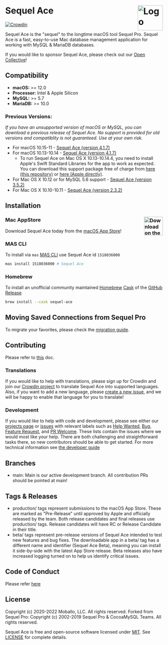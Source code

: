 Sequel Ace <img alt="Logo" src="https://sequel-ace.com/images/appIcon-1024.png" align="right" height="80">
=======
[![Crowdin](https://badges.crowdin.net/sequel-ace/localized.svg)](https://crowdin.com/project/sequel-ace)

Sequel Ace is the "sequel" to the longtime macOS tool Sequel Pro.
Sequel Ace is a fast, easy-to-use Mac database management application for working with MySQL & MariaDB databases.

If you would like to sponsor Sequel Ace, please check out our [Open Collective](https://opencollective.com/sequel-ace)!

## Compatibility

- **macOS:** >= 12.0
- **Processor:** Intel & Apple Silicon
- **MySQL:** >= 5.7
- **MariaDB:** >= 10.0


### Previous Versions:
_If you have an unsupported version of macOS or MySQL, you can download a previous release of Sequel Ace. No support is provided for old versions and compatiblity is not guaranteed. Use at your own risk._
- For macOS 10.15-11 - [Sequel Ace (version 4.1.7)](https://github.com/Sequel-Ace/Sequel-Ace/releases/tag/production%2F4.1.7-20080)
- For macOS 10.13-10.14 - [Sequel Ace (version 4.1.7)](https://github.com/Sequel-Ace/Sequel-Ace/releases/tag/production%2F4.1.7-20080)
  - To run Sequel Ace on Mac OS X 10.13-10.14.4, you need to install Apple's Swift Standard Libraries for the app to work as expected. You can download this support package free of charge from [here (this repository)](https://github.com/Sequel-Ace/Sequel-Ace/blob/main/Scripts/) or [here (Apple directly)](https://support.apple.com/kb/DL1998?locale=en_GB).
- For Mac OS X 10.12 or for MySQL 5.6 support - [Sequel Ace (version 3.5.2)](https://github.com/Sequel-Ace/Sequel-Ace/releases/tag/production%2F3.5.2-20033)
- For Mac OS X 10.10-10.11 - [Sequel Ace (version 2.3.2)](https://github.com/Sequel-Ace/Sequel-Ace/releases/tag/production%2F2.3.2-2121)


## Installation

### Mac AppStore <a href="https://apps.apple.com/us/app/sequel-ace/id1518036000?ls=1"><img alt="Download on the Mac AppStore" src="https://sequel-ace.com/images/download_on_mas.png" align="right" height="60"></a>

Download Sequel Ace today from the [macOS App Store](https://apps.apple.com/us/app/sequel-ace/id1518036000?ls=1)!

### MAS CLI

To install via `mas` [MAS CLI](https://github.com/mas-cli/mas) use Sequel Ace id `1518036000`

```sh
mas install 1518036000 # Sequel Ace
```

### Homebrew

To install an unofficial community maintained [Homebrew](https://brew.sh) [Cask](https://github.com/Homebrew/homebrew-cask) of the [GitHub Release](https://github.com/sequel-ace/sequel-ace/releases)

```sh
brew install --cask sequel-ace
```

## Moving Saved Connections from Sequel Pro

To migrate your favorites, please check the [migration guide](https://sequel-ace.com/get-started/migrating-from-sequel-pro.html).

## Contributing

Please refer to [this](https://github.com/Sequel-Ace/Sequel-Ace/blob/main/Guides/Contributing.md) doc.

### Translations

If you would like to help with translations, please sign up for Crowdin and join our [Crowdin project](https://crowdin.com/project/sequel-ace) to translate Sequel Ace into supported languages. Also, if you want to add a new language, please [create a new issue](https://github.com/Sequel-Ace/Sequel-Ace/issues/new/choose), and we will be happy to enable that language for you to translate!

### Development

If you would like to help with code and development, please see either our [projects page](https://github.com/sequel-ace/sequel-ace/projects) or [issues](https://github.com/Sequel-Ace/Sequel-Ace/issues/new/choose) with relevant labels such as [Help Wanted](https://github.com/Sequel-Ace/Sequel-Ace/issues?q=is%3Aopen+is%3Aissue+label%3A%22Help+wanted%22), [Bug](https://github.com/Sequel-Ace/Sequel-Ace/issues?q=is%3Aopen+is%3Aissue+label%3ABug), [Feature Request](https://github.com/Sequel-Ace/Sequel-Ace/labels/Feature%20Request), and [PR Welcome](https://github.com/Sequel-Ace/Sequel-Ace/labels/PR%20Welcome). These lists contain the issues where we would most like your help. There are both challenging and straightforward tasks there, so new contributors should be able to get started. For more technical information see [the developer guide](https://github.com/Sequel-Ace/Sequel-Ace/blob/main/Guides/Developing.md)

## Branches

- main: Main is our active development branch. All contribution PRs should be pointed at main!

## Tags & Releases

- production/ tags represent submissions to the macOS App Store. These are marked as "Pre-Release" until approved by Apple and officially released by the team. Both release candidates and final releases use production/ tags. Release candidates will have RC or Release Candidate in their title.
- beta/ tags represent pre-release versions of Sequel Ace intended to test new features and bug fixes. The downloadable app in a beta/ tag has a different name and identifier (Sequel Ace Beta), meaning you can install it side-by-side with the latest App Store release. Beta releases also have increased logging turned on to help us identify critical issues.

## Code of Conduct

Please refer [here](https://github.com/Sequel-Ace/Sequel-Ace/blob/main/Guides/Code_of_conduct.md)

## License

Copyright (c) 2020-2022 Moballo, LLC.  All rights reserved.
Forked from Sequel Pro: Copyright (c) 2002-2019 Sequel Pro & CocoaMySQL Teams. All rights reserved.

Sequel Ace is free and open-source software licensed under [MIT](https://opensource.org/licenses/MIT). See [LICENSE](https://github.com/sequel-ace/sequel-ace/blob/master/LICENSE) for complete details.
